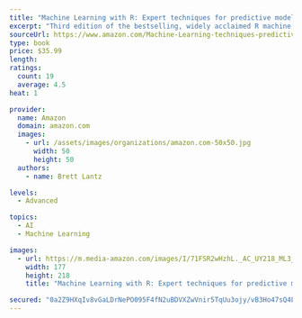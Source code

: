 ```yaml
---
title: "Machine Learning with R: Expert techniques for predictive modeling, 3rd Edition"
excerpt: "Third edition of the bestselling, widely acclaimed R machine learning book, updated and improved for R 3.6 and beyond"
sourceUrl: https://www.amazon.com/Machine-Learning-techniques-predictive-modeling/dp/1788295862/
type: book
price: $35.99
length: 
ratings:
  count: 19
  average: 4.5
heat: 1

provider:
  name: Amazon
  domain: amazon.com
  images:
    - url: /assets/images/organizations/amazon.com-50x50.jpg
      width: 50
      height: 50
  authors:
    - name: Brett Lantz

levels:
  - Advanced

topics:
  - AI
  - Machine Learning

images:
  - url: https://m.media-amazon.com/images/I/71FSR2wHzhL._AC_UY218_ML3_.jpg
    width: 177
    height: 218
    title: "Machine Learning with R: Expert techniques for predictive modeling, 3rd Edition"

secured: "0a2Z9HXqIv8vGaLDrNePO095F4fN2uBDVXZwVnir5TqUu3ojy/vB3Ho47sQ4Led7Yoo7ZB+IT64b0nKimRipqGTe+d+K9/KEAtf97wOHzbH5EATLCUYlaoe+CH4QexNrnf6tJs1GA4Kw4jXltsR23pgdeVkAkjbmXB457+gtt1x9EQTtfuMxxScjVPHtzjHiqp+MaHo/SZgJPo+ZDu9e3U1eNL4menc/aeR1Uskkp82qZ7KXtWg724TFZiW5lPq56S7c28rJKEaMjrrR30/t9A==;75rXwAybY770fY2LmNvxEw=="
---
```


